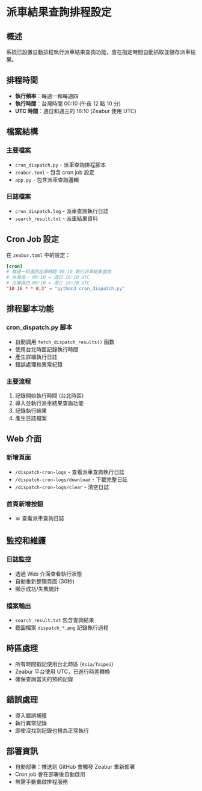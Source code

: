 # 派車結果查詢排程設定

## 概述
系統已設置自動排程執行派車結果查詢功能，會在指定時間自動抓取並儲存派車結果。

## 排程時間
- **執行頻率**：每週一和每週四
- **執行時間**：台灣時間 00:10 (午夜 12 點 10 分)
- **UTC 時間**：週日和週三的 16:10 (Zeabur 使用 UTC)

## 檔案結構

### 主要檔案
- `cron_dispatch.py` - 派車查詢排程腳本
- `zeabur.toml` - 包含 cron job 設定
- `app.py` - 包含派車查詢邏輯

### 日誌檔案
- `cron_dispatch.log` - 派車查詢執行日誌
- `search_result.txt` - 派車結果資料

## Cron Job 設定

在 `zeabur.toml` 中的設定：
```toml
[cron]
# 每週一和週四台灣時間 00:10 執行派車結果查詢
# 台灣週一 00:10 = 週日 16:10 UTC
# 台灣週四 00:10 = 週三 16:10 UTC
"10 16 * * 0,3" = "python3 cron_dispatch.py"
```

## 排程腳本功能

### cron_dispatch.py 腳本
- 自動調用 `fetch_dispatch_results()` 函數
- 使用台北時區記錄執行時間
- 產生詳細執行日誌
- 錯誤處理和異常紀錄

### 主要流程
1. 記錄開始執行時間 (台北時區)
2. 導入並執行派車結果查詢功能
3. 記錄執行結果
4. 產生日誌檔案

## Web 介面

### 新增頁面
- `/dispatch-cron-logs` - 查看派車查詢執行日誌
- `/dispatch-cron-logs/download` - 下載完整日誌
- `/dispatch-cron-logs/clear` - 清空日誌

### 首頁新增按鈕
- 📊 查看派車查詢日誌

## 監控和維護

### 日誌監控
- 透過 Web 介面查看執行狀態
- 自動重新整理頁面 (30秒)
- 顯示成功/失敗統計

### 檔案輸出
- `search_result.txt` 包含查詢結果
- 截圖檔案 `dispatch_*.png` 記錄執行過程

## 時區處理
- 所有時間戳記使用台北時區 (`Asia/Taipei`)
- Zeabur 平台使用 UTC，已進行時差轉換
- 確保查詢當天的預約記錄

## 錯誤處理
- 導入錯誤捕獲
- 執行異常記錄
- 即使沒找到記錄也視為正常執行

## 部署資訊
- 自動部署：推送到 GitHub 會觸發 Zeabur 重新部署
- Cron job 會在部署後自動啟用
- 無需手動重啟排程服務 